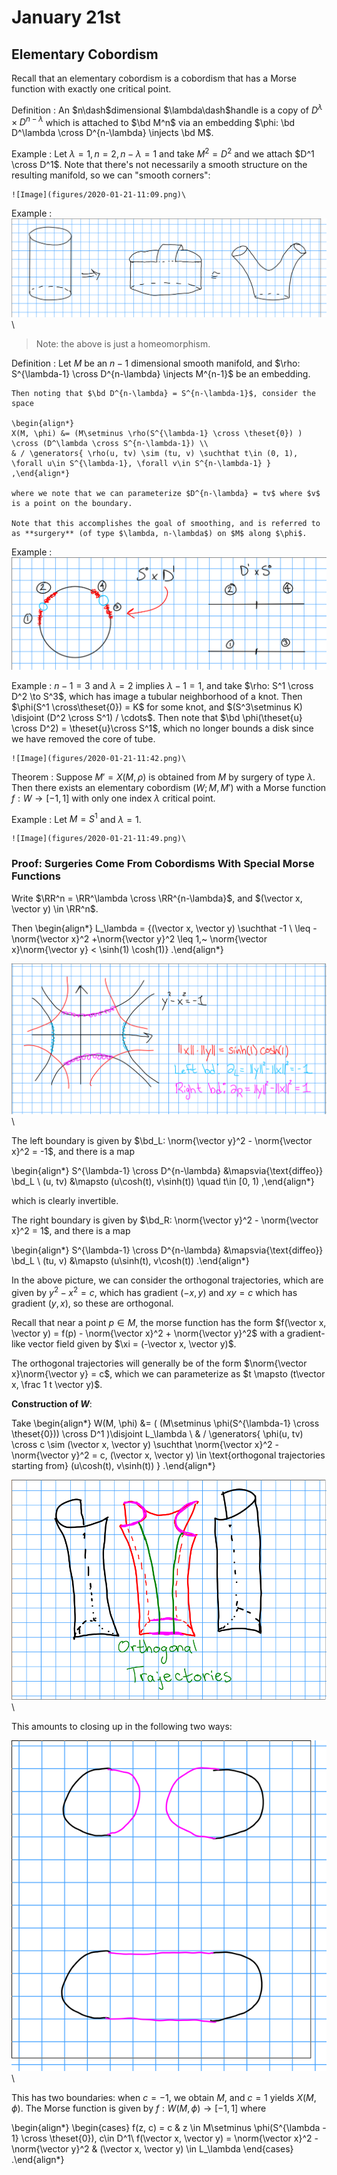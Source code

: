 # January 21st

## Elementary Cobordism

Recall that an elementary cobordism is a cobordism that has a Morse function with exactly one critical point.

Definition
: An $n\dash$dimensional $\lambda\dash$handle is a copy of $D^{\lambda} \times D^{n-\lambda}$ which is attached to $\bd M^n$ via an embedding $\phi: \bd D^\lambda \cross D^{n-\lambda} \injects \bd M$.

Example
:   Let $\lambda = 1, n = 2, n-\lambda = 1$ and take $M^2 = D^2$ and we attach $D^1 \cross D^1$.
    Note that there's not necessarily a smooth structure on the resulting manifold, so we can "smooth corners":

    ![Image](figures/2020-01-21-11:09.png)\

Example
: ![Image](figures/2020-01-21-11:12.png)\

> Note: the above is just a homeomorphism.

Definition
:   Let $M$ be an $n-1$ dimensional smooth manifold, and $\rho: S^{\lambda-1} \cross D^{n-\lambda} \injects M^{n-1}$ be an embedding.

    Then noting that $\bd D^{n-\lambda} = S^{n-\lambda-1}$, consider the space

    \begin{align*}
    X(M, \phi) &= (M\setminus \rho(S^{\lambda-1} \cross \theset{0}) ) \cross (D^\lambda \cross S^{n-\lambda-1}) \\
    & / \generators{ \rho(u, tv) \sim (tu, v) \suchthat t\in (0, 1), \forall u\in S^{\lambda-1}, \forall v\in S^{n-\lambda-1} }
    ,\end{align*}

    where we note that we can parameterize $D^{n-\lambda} = tv$ where $v$ is a point on the boundary.

    Note that this accomplishes the goal of smoothing, and is referred to as **surgery** (of type $\lambda, n-\lambda$) on $M$ along $\phi$.

Example
: ![Image](figures/2020-01-21-11:30.png)

Example
:   $n-1 = 3$ and $\lambda = 2$ implies $\lambda-1 = 1$, and take $\rho: S^1 \cross D^2 \to S^3$, which has image a tubular neighborhood of a knot.
    Then $\phi(S^1 \cross\theset{0}) = K$ for some knot, and $(S^3\setminus K) \disjoint (D^2 \cross S^1) / \cdots$.
    Then note that $\bd \phi(\theset{u} \cross D^2) = \theset{u}\cross S^1$, which no longer bounds a disk since we have removed the core of tube.

    ![Image](figures/2020-01-21-11:42.png)\

Theorem
:   Suppose $M' = X(M, \rho)$ is obtained from $M$ by surgery of type $\lambda$.
    Then there exists an elementary cobordism $(W; M, M')$ with a Morse function $f: W \to [-1, 1]$ with only one index $\lambda$ critical point.

Example
:   Let $M=S^1$ and $\lambda = 1$.

    ![Image](figures/2020-01-21-11:49.png)\

### Proof: Surgeries Come From Cobordisms With Special Morse Functions

Write $\RR^n = \RR^\lambda \cross \RR^{n-\lambda}$, and $(\vector x, \vector y) \in \RR^n$.

Then
\begin{align*}
L_\lambda
= \{(\vector x, \vector y) \suchthat -1 \\
\leq -\norm{\vector x}^2 +\norm{\vector y}^2
\leq 1,~ \norm{\vector x}\norm{\vector y}
< \sinh(1) \cosh(1)\}
.\end{align*}

![Image](figures/2020-01-21-11:54.png)\

The left boundary is given by $\bd_L: \norm{\vector y}^2 - \norm{\vector x}^2 = -1$, and there is a map

\begin{align*}
S^{\lambda-1} \cross D^{n-\lambda} &\mapsvia{\text{diffeo}} \bd_L \\
(u, tv) &\mapsto (u\cosh(t), v\sinh(t)) \quad t\in [0, 1)
,\end{align*}

which is clearly invertible.

The right boundary is given by $\bd_R: \norm{\vector y}^2 - \norm{\vector x}^2 = 1$, and there is a map

\begin{align*}
S^{\lambda-1} \cross D^{n-\lambda} &\mapsvia{\text{diffeo}} \bd_L \\
(tu, v) &\mapsto (u\sinh(t), v\cosh(t))
.\end{align*}

In the above picture, we can consider the orthogonal trajectories, which are given by $y^2 - x^2 = c$, which has gradient $(-x, y)$ and $xy = c$ which has gradient $(y, x)$, so these are orthogonal.

Recall that near a point $p\in M$, the morse function has the form $f(\vector x, \vector y) = f(p) - \norm{\vector x}^2 + \norm{\vector y}^2$ with a gradient-like vector field given by $\xi = (-\vector x, \vector y)$.

The orthogonal trajectories will generally be of the form $\norm{\vector x}\norm{\vector y} = c$, which we can parameterize as $t \mapsto (t\vector x, \frac 1 t \vector y)$.

**Construction of $W$**:

Take
\begin{align*}
W(M, \phi)
&= ( (M\setminus \phi(S^{\lambda-1} \cross \theset{0})) \cross D^1 )\disjoint L_\lambda  \\
& / \generators{ \phi(u, tv) \cross c \sim (\vector x, \vector y) \suchthat \norm{\vector x}^2 - \norm{\vector y}^2 = c, (\vector x, \vector y) \in \text{orthogonal trajectories starting from} (u\cosh(t), v\sinh(t)) }
.\end{align*}

![Image](figures/2020-01-21-12:10.png)\

This amounts to closing up in the following two ways:

![Image](figures/2020-01-21-12:14.png)\

This has two boundaries: when $c = -1$, we obtain $M$, and $c=1$ yields $X(M, \phi)$.
The Morse function is given by $f: W(M, \phi) \to [-1, 1]$ where

\begin{align*}
\begin{cases}
f(z, c) = c & z \in M\setminus \phi(S^{\lambda - 1} \cross \theset{0}), c\in D^1\\
f(\vector x, \vector y) = \norm{\vector x}^2 - \norm{\vector y}^2 & (\vector x, \vector y) \in L_\lambda
\end{cases}
.\end{align*}
